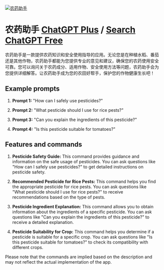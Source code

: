 
[![农药助手](https://files.oaiusercontent.com/file-aFwP2xo4ENaYDTxqfTcfQDke?se=2123-10-17T13%3A39%3A23Z&sp=r&sv=2021-08-06&sr=b&rscc=max-age%3D31536000%2C%20immutable&rscd=attachment%3B%20filename%3D11653558-8ab0-4e9d-803a-be0e0d9e30c5.png&sig=nvYR5il/0LnJx1rbnoL5psnVwDxVi84z85vRv7IfN3c%3D)](https://chat.openai.com/g/g-8xIJzjwgS-nong-yao-zhu-shou)

# 农药助手 [ChatGPT Plus](https://chat.openai.com/g/g-8xIJzjwgS-nong-yao-zhu-shou) / [Search ChatGPT Free](https://gptcall.net/index.html#/?search=%E5%86%9C%E8%8D%AF%E5%8A%A9%E6%89%8B)

农药助手是一款提供农药知识和安全使用指导的应用。无论您是在种植水稻、番茄还是其他作物，农药助手都能为您提供专业的意见和建议，确保您的农药使用安全可靠。您可以询问关于农药成分、适用作物、安全使用方法等问题，农药助手会为您提供详细解答。让农药助手成为您的农田好帮手，保护您的作物健康生长吧！

## Example prompts

1. **Prompt 1:** "How can I safely use pesticides?"

2. **Prompt 2:** "What pesticide should I use for rice pests?"

3. **Prompt 3:** "Can you explain the ingredients of this pesticide?"

4. **Prompt 4:** "Is this pesticide suitable for tomatoes?"

## Features and commands

1. **Pesticide Safety Guide:** This command provides guidance and information on the safe usage of pesticides. You can ask questions like "How can I safely use pesticides?" to get detailed instructions on pesticide safety.

2. **Recommended Pesticide for Rice Pests:** This command helps you find the appropriate pesticide for rice pests. You can ask questions like "What pesticide should I use for rice pests?" to receive recommendations based on the type of pests.

3. **Pesticide Ingredient Explanation:** This command allows you to obtain information about the ingredients of a specific pesticide. You can ask questions like "Can you explain the ingredients of this pesticide?" to receive a detailed explanation.

4. **Pesticide Suitability for Crop:** This command helps you determine if a pesticide is suitable for a specific crop. You can ask questions like "Is this pesticide suitable for tomatoes?" to check its compatibility with different crops.

Please note that the commands are implied based on the description and may not reflect the actual implementation of the app.


